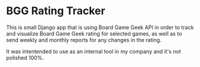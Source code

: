 # BGG Rating Tracker

This is small Django app that is using Board Game Geek API in order to track and visualize Board Game Geek rating for selected games, as well as to send weekly and monthly reports for any changes in the rating.

It was intentended to use as an internal tool in my company and it's not polished 100%.
